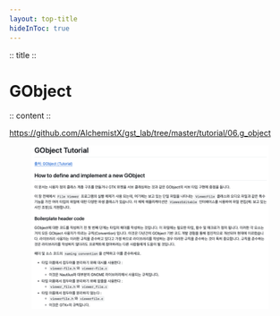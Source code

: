 ```yaml
---
layout: top-title
hideInToc: true
---
```

:: title ::
# GObject

:: content ::
<div class="highlight-box text-xs">

https://github.com/AlchemistX/gst_lab/tree/master/tutorial/06.g_object
</div>
<figure class="text-center mt-5">
  <div class="w-full mx-auto">
    <img 
      src="./assets/13-tutorial-12.png" 
      class="w-auto h-90 max-h-[75vh] object-contain mx-auto block shadow-md rounded-lg" 
    />
  </div>
</figure>
